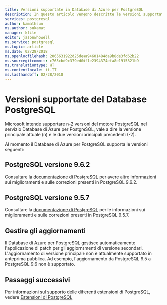 ```yaml
---
title: Versioni supportate in Database di Azure per PostgreSQL
description: In questo articolo vengono descritte le versioni supportate nel Database di Azure per PostgreSQL.
services: postgresql
author: kamathsun
ms.author: sukamat
manager: kfile
editor: jasonwhowell
ms.service: postgresql
ms.topic: article
ms.date: 02/28/2018
ms.openlocfilehash: 2065631922d25deaa94601484da9b8de3fd62b22
ms.sourcegitcommit: c765cbd9c379ed00f1e2394374efa8e1915321b9
ms.translationtype: HT
ms.contentlocale: it-IT
ms.lasthandoff: 02/28/2018
---
```

# <a name="supported-postgresql-database-versions"></a>Versioni supportate del Database PostgreSQL
Microsoft intende supportare n-2 versioni del motore PostgreSQL nel servizio Database di Azure per PostgreSQL, vale a dire la versione principale attuale (n) e le due versioni principali precedenti (-2).

Al momento il Database di Azure per PostgreSQL supporta le versioni seguenti:

## <a name="postgresql-version-962"></a>PostgreSQL versione 9.6.2
Consultare la [documentazione di PostgreSQL](https://www.postgresql.org/docs/9.6/static/release-9-6-2.html) per avere altre informazioni sui miglioramenti e sulle correzioni presenti in PostgreSQL 9.6.2.

## <a name="postgresql-version-957"></a>PostgreSQL versione 9.5.7
Consultare la [documentazione di PostgreSQL](https://www.postgresql.org/docs/9.5/static/release-9-5-7.html) per le informazioni sui miglioramenti e sulle correzioni presenti in PostgreSQL 9.5.7.

## <a name="managing-updates-and-upgrades"></a>Gestire gli aggiornamenti
Il Database di Azure per PostgreSQL gestisce automaticamente l'applicazione di patch per gli aggiornamenti di versione secondari. L'aggiornamento di versione principale non è attualmente supportato in anteprima pubblica. Ad esempio, l'aggiornamento da PostgreSQL 9.5 a PostgreSQL 9.6 non è supportato.

## <a name="next-steps"></a>Passaggi successivi
Per informazioni sul supporto delle differenti estensioni di PostgreSQL, vedere [Estensioni di PostgreSQL](concepts-extensions.md)
